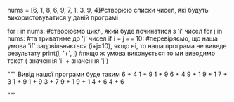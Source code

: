 nums = [6, 1, 8, 6, 9, 7, 1, 3, 9, 4]#створюю списки чисел, які будуть використовуватися у даній програмі

for i in nums: #створюємо цикл, який буде починатися з 'і' чисел
    for j in nums: #та триватиме до 'j' чисел
        if i + j == 10: #перевіряємо, що наша умова 'if' задовільняється (і+j=10), якщо ні, то наша програма не виведе результату
            print(i, '+', j) #якщо ж умова виконується то ми виводимо текст ( значення 'i' + значення 'j')

"""
Вивід нашої програми буде таким
6 + 4
1 + 9
1 + 9
6 + 4
9 + 1
9 + 1
7 + 3
1 + 9
1 + 9
3 + 7
9 + 1
9 + 1
4 + 6
4 + 6

"""